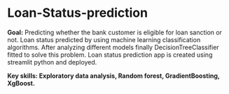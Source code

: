 # Loan-Status-prediction
**Goal:** Predicting whether the bank customer is eligible for loan sanction or not.
Loan status predicted by using machine learning classification algorithms. After analyzing different models finally DecisionTreeClassifier fitted to solve this problem. Loan status prediction app is created using streamlit python and deployed.<br>

**Key skills: Exploratory data analysis, Random forest, GradientBoosting, XgBoost.**

